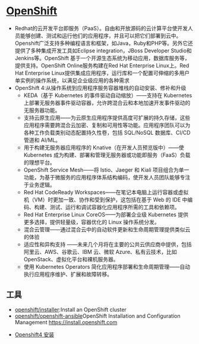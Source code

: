# [OpenShift](https://www.openshift.com)

* Redhat的云开发平台即服务（PaaS）。自由和开放源码的云计算平台使开发人员能够创建、测试和运行他们的应用程序，并且可以把它们部署到云中。Openshift广泛支持多种编程语言和框架，如Java，Ruby和PHP等。另外它还提供了多种集成开发工具如Eclipse integration，JBoss Developer Studio和 Jenkins等。OpenShift 基于一个开源生态系统为移动应用，数据库服务等，提供支持。OpenShift Online服务构建在Red Hat Enterprise Linux上。Red Hat Enterprise Linux提供集成应用程序，运行库和一个配置可伸缩的多用户单实例的操作系统，以满足企业级应用的各种需求
* OpenShift 4:从操作系统到应用程序服务容器堆栈的自动安装、修补和升级
  - KEDA（基于 Kubernetes 的事件驱动自动缩放）——支持在 Kubernetes 上部署无服务器事件驱动容器，允许跨混合云和本地加速开发事件驱动的无服务器功能。
  - 支持云原生应用——为云原生应用程序提供高度可扩展的持久存储，这些应用程序需要跨混合云加密、复制和可用性等功能。应用程序团队可以为各种工作负载类别动态配置持久性卷，包括 SQL/NoSQL 数据库、CI/CD 管道和 AI/ML。
  - 用于构建无服务器应用程序的 Knative（在开发人员预览版中）——使 Kubernetes 成为构建、部署和管理无服务器或功能即服务（FaaS）负载的理想平台。
  - OpenShift Service Mesh——将 Istio、Jaeger 和 Kiali 项目组合为单一功能，为基于微服务的应用程序体系结构编码，使开发人员团队能够专注于业务逻辑。
  - Red Hat CodeReady Workspaces——在笔记本电脑上运行容器或虚拟机（VM）时更加一致、协作和受到保护，这包括在基于 Web 的 IDE 中编码、构建、测试、运行和调试容器化应用程序所需的工具和依赖项。
  - Red Hat Enterprise Linux CoreOS——为部署企业级 Kubernetes 提供更多选择，提供轻量级，容器优化的 Linux 操作系统分发。
  - 混合云管理——通过混合云中的自动软件更新和生命周期管理提供类似云的体验
  - 适应性和异构支持 ——未来几个月将在主要的公共云供应商中提供，包括阿里云、AWS、谷歌云、IBM 云、微软 Azure、私有云技术，比如 OpenStack、虚拟化平台和裸机服务器。
  - 使用 Kubernetes Operators 简化应用程序部署和生命周期管理——自动执行应用程序维护、扩展和故障转移。

## 工具

* [openshift/installer](https://github.com/openshift/installer):Install an OpenShift cluster
* [openshift/openshift-ansible](https://github.com/openshift/openshift-ansible)OpenShift Installation and Configuration Management <https://install.openshift.com>

- [Openshift4 安装](https://mp.weixin.qq.com/s/JjfW6oibG9TLNdWostuwsQ)
